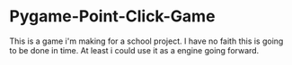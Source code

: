 # Pygame-Point-Click-Game

This is a game i'm making for a school project. I have no faith this is going to be done in time. At least i could use it as a engine going forward.

